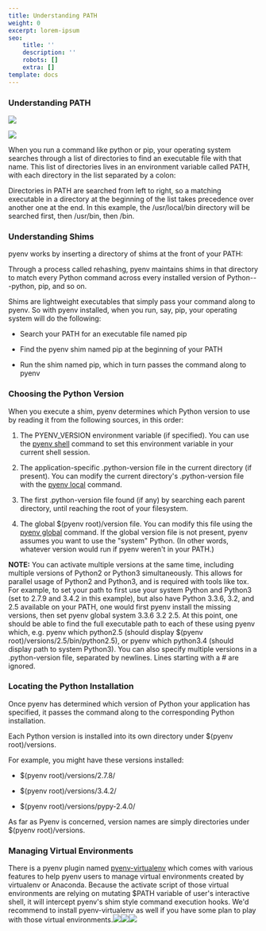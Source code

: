```yaml
---
title: Understanding PATH
weight: 0
excerpt: lorem-ipsum
seo:
    title: ''
    description: ''
    robots: []
    extra: []
template: docs
---
```


### Understanding PATH

![](images/pypath.jpeg)

![](images/pypath2.PNG)

When you run a command like python or pip, your operating system searches through a list of directories to find an executable file with that name. This list of directories lives in an environment variable called PATH, with each directory in the list separated by a colon:

Directories in PATH are searched from left to right, so a matching executable in a directory at the beginning of the list takes precedence over another one at the end. In this example, the /usr/local/bin directory will be searched first, then /usr/bin, then /bin.

### Understanding Shims

pyenv works by inserting a directory of shims at the front of your PATH:

Through a process called rehashing, pyenv maintains shims in that directory to match every Python command across every installed version of Python---python, pip, and so on.

Shims are lightweight executables that simply pass your command along to pyenv. So with pyenv installed, when you run, say, pip, your operating system will do the following:

-   Search your PATH for an executable file named pip

-   Find the pyenv shim named pip at the beginning of your PATH

-   Run the shim named pip, which in turn passes the command along to pyenv

### Choosing the Python Version

When you execute a shim, pyenv determines which Python version to use by reading it from the following sources, in this order:

1.  The PYENV_VERSION environment variable (if specified). You can use the [pyenv shell](https://github.com/pyenv/pyenv/blob/master/COMMANDS.md#pyenv-shell) command to set this environment variable in your current shell session.

2.  The application-specific .python-version file in the current directory (if present). You can modify the current directory's .python-version file with the [pyenv local](https://github.com/pyenv/pyenv/blob/master/COMMANDS.md#pyenv-local) command.

3.  The first .python-version file found (if any) by searching each parent directory, until reaching the root of your filesystem.

4.  The global $(pyenv root)/version file. You can modify this file using the [pyenv global](https://github.com/pyenv/pyenv/blob/master/COMMANDS.md#pyenv-global) command. If the global version file is not present, pyenv assumes you want to use the "system" Python. (In other words, whatever version would run if pyenv weren't in your PATH.)

**NOTE:** You can activate multiple versions at the same time, including multiple versions of Python2 or Python3 simultaneously. This allows for parallel usage of Python2 and Python3, and is required with tools like tox. For example, to set your path to first use your system Python and Python3 (set to 2.7.9 and 3.4.2 in this example), but also have Python 3.3.6, 3.2, and 2.5 available on your PATH, one would first pyenv install the missing versions, then set pyenv global system 3.3.6 3.2 2.5. At this point, one should be able to find the full executable path to each of these using pyenv which, e.g. pyenv which python2.5 (should display $(pyenv root)/versions/2.5/bin/python2.5), or pyenv which python3.4 (should display path to system Python3). You can also specify multiple versions in a .python-version file, separated by newlines. Lines starting with a # are ignored.

### Locating the Python Installation

Once pyenv has determined which version of Python your application has specified, it passes the command along to the corresponding Python installation.

Each Python version is installed into its own directory under $(pyenv root)/versions.

For example, you might have these versions installed:

-   $(pyenv root)/versions/2.7.8/

-   $(pyenv root)/versions/3.4.2/

-   $(pyenv root)/versions/pypy-2.4.0/

As far as Pyenv is concerned, version names are simply directories under $(pyenv root)/versions.

### Managing Virtual Environments

There is a pyenv plugin named [pyenv-virtualenv](https://github.com/pyenv/pyenv-virtualenv) which comes with various features to help pyenv users to manage virtual environments created by virtualenv or Anaconda. Because the activate script of those virtual environments are relying on mutating $PATH variable of user's interactive shell, it will intercept pyenv's shim style command execution hooks. We'd recommend to install pyenv-virtualenv as well if you have some plan to play with those virtual environments.![](https://i.imgur.com/0hQBL4d.png)![](https://i.imgur.com/0hQBL4d.png)![](images/festive-zebra.png)
